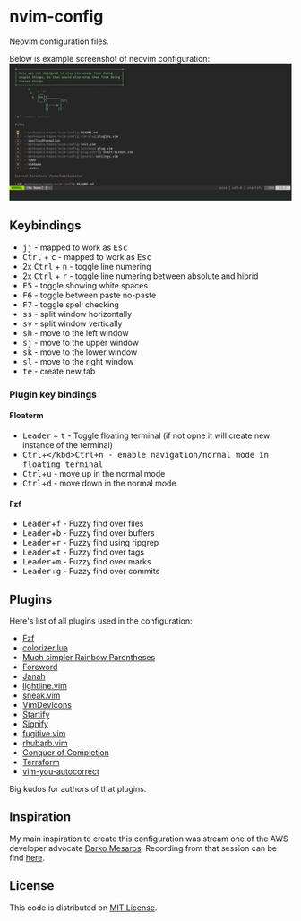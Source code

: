 # nvim-config

Neovim configuration files.

Below is example screenshot of neovim configuration:
![Neovim configuration screenshot](/images/neovim-config-screenshot.png)

## Keybindings

 - <kbd>j</kbd><kbd>j</kbd> - mapped to work as <kbd>Esc</kbd>
 - <kbd>Ctrl</kbd> + <kbd>c</kbd> - mapped to work as <kbd>Esc</kbd>
 - 2x <kbd>Ctrl</kbd> + <kbd>n</kbd> - toggle line numering
 - 2x <kbd>Ctrl</kbd> + <kbd>r</kbd> - toggle line numering between absolute and
   hibrid
 - <kbd>F5</kbd> - toggle showing white spaces
 - <kbd>F6</kbd> - toggle between paste no-paste
 - <kbd>F7</kbd> - toggle spell checking
 - <kbd>ss</kbd> - split window horizontally
 - <kbd>sv</kbd> - split window vertically
 - <kbd>sh</kbd> - move to the left window
 - <kbd>sj</kbd> - move to the upper window
 - <kbd>sk</kbd> - move to the lower window
 - <kbd>sl</kbd> - move to the right window
 - <kbd>te</kbd> - create new tab

### Plugin key bindings

#### Floaterm

- <kbd>Leader</kbd> + <kbd>t</kbd> - Toggle floating terminal (if not opne it
  will create new instance of the terminal)
- <kbd>Ctrl</kbd>+<kbd>\</kbd><kbd>Ctrl</kbd>+<kbd>n</kbd> - enable
  navigation/normal mode in floating terminal
- <kbd>Ctrl</kbd>+<kbd>u</kbd> - move up in the normal mode
- <kbd>Ctrl</kbd>+<kbd>d</kbd> - move down in the normal mode

#### Fzf

- <kbd>Leader</kbd>+<kbd>f</kbd> - Fuzzy find over files
- <kbd>Leader</kbd>+<kbd>b</kbd> - Fuzzy find over buffers
- <kbd>Leader</kbd>+<kbd>r</kbd> - Fuzzy find using ripgrep
- <kbd>Leader</kbd>+<kbd>t</kbd> - Fuzzy find over tags
- <kbd>Leader</kbd>+<kbd>m</kbd> - Fuzzy find over marks
- <kbd>Leader</kbd>+<kbd>g</kbd> - Fuzzy find over commits

## Plugins

Here's list of all plugins used in the configuration:

- [Fzf](https://github.com/junegunn/fzf.vim)
- [colorizer.lua](https://github.com/norcalli/nvim-colorizer.lua)
- [Much simpler Rainbow Parentheses](https://github.com/junegunn/rainbow_parentheses.vim)
- [Foreword](https://github.com/ParamagicDev/vim-medic_chalk)
- [Janah](https://github.com/mhinz/vim-janah)
- [lightline.vim](https://github.com/itchyny/lightline.vim)
- [sneak.vim](https://github.com/justinmk/vim-sneak)
- [VimDevIcons](https://github.com/ryanoasis/vim-devicons)
- [Startify](https://github.com/mhinz/vim-startify)
- [Signify](https://github.com/mhinz/vim-signify)
- [fugitive.vim](https://github.com/tpope/vim-fugitive)
- [rhubarb.vim](https://github.com/tpope/vim-rhubarb)
- [Conquer of Completion](https://github.com/neoclide/coc.nvim)
- [Terraform](https://github.com/hashivim/vim-terraform)
- [vim-you-autocorrect](https://github.com/sedm0784/vim-you-autocorrect)

Big kudos for authors of that plugins.

## Inspiration

My main inspiration to create this configuration was stream one of the AWS developer advocate [Darko Mesaros](https://github.com/darko-mesaros).
Recording from that session can be find [here](https://www.youtube.com/watch?v=kPnYFsXml-I).

## License

This code is distributed on [MIT License](/LICENSE).
